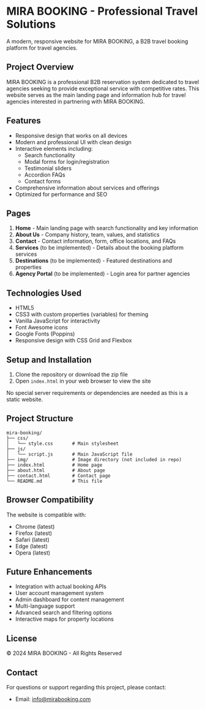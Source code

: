 # MIRA BOOKING - Professional Travel Solutions

A modern, responsive website for MIRA BOOKING, a B2B travel booking platform for travel agencies.

## Project Overview

MIRA BOOKING is a professional B2B reservation system dedicated to travel agencies seeking to provide exceptional service with competitive rates. This website serves as the main landing page and information hub for travel agencies interested in partnering with MIRA BOOKING.

## Features

- Responsive design that works on all devices
- Modern and professional UI with clean design
- Interactive elements including:
  - Search functionality
  - Modal forms for login/registration
  - Testimonial sliders
  - Accordion FAQs
  - Contact forms
- Comprehensive information about services and offerings
- Optimized for performance and SEO

## Pages

1. **Home** - Main landing page with search functionality and key information
2. **About Us** - Company history, team, values, and statistics
3. **Contact** - Contact information, form, office locations, and FAQs
4. **Services** (to be implemented) - Details about the booking platform services
5. **Destinations** (to be implemented) - Featured destinations and properties
6. **Agency Portal** (to be implemented) - Login area for partner agencies

## Technologies Used

- HTML5
- CSS3 with custom properties (variables) for theming
- Vanilla JavaScript for interactivity
- Font Awesome icons
- Google Fonts (Poppins)
- Responsive design with CSS Grid and Flexbox

## Setup and Installation

1. Clone the repository or download the zip file
2. Open `index.html` in your web browser to view the site

No special server requirements or dependencies are needed as this is a static website.

## Project Structure

```
mira-booking/
├── css/
│   └── style.css       # Main stylesheet
├── js/
│   └── script.js       # Main JavaScript file
├── img/                # Image directory (not included in repo)
├── index.html          # Home page
├── about.html          # About page
├── contact.html        # Contact page
└── README.md           # This file
```

## Browser Compatibility

The website is compatible with:
- Chrome (latest)
- Firefox (latest)
- Safari (latest)
- Edge (latest)
- Opera (latest)

## Future Enhancements

- Integration with actual booking APIs
- User account management system
- Admin dashboard for content management
- Multi-language support
- Advanced search and filtering options
- Interactive maps for property locations

## License

© 2024 MIRA BOOKING - All Rights Reserved

## Contact

For questions or support regarding this project, please contact:
- Email: info@mirabooking.com 